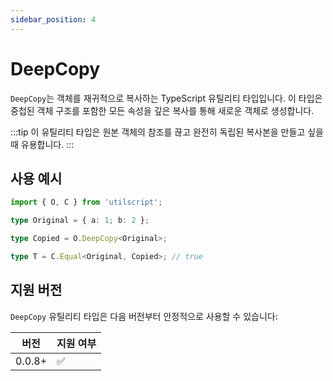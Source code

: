 ```yaml
---
sidebar_position: 4
---
```


# DeepCopy

`DeepCopy`는 객체를 재귀적으로 복사하는 TypeScript 유틸리티 타입입니다. 이 타입은 중첩된 객체 구조를 포함한 모든 속성을 깊은 복사를 통해 새로운 객체로 생성합니다.

:::tip
이 유틸리티 타입은 원본 객체의 참조를 끊고 완전히 독립된 복사본을 만들고 싶을 때 유용합니다.
:::

## 사용 예시

```ts
import { O, C } from 'utilscript';

type Original = { a: 1; b: 2 };

type Copied = O.DeepCopy<Original>;

type T = C.Equal<Original, Copied>; // true
```

## 지원 버전

`DeepCopy` 유틸리티 타입은 다음 버전부터 안정적으로 사용할 수 있습니다:

| 버전   | 지원 여부 |
| ------ | --------- |
| 0.0.8+ | ✅        |
